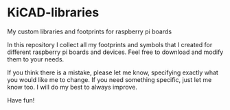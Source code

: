 # KiCAD-libraries
My custom libraries and footprints for raspberry pi boards

In this repository I collect all my footprints and symbols that I created for different raspberry pi boards and devices.
Feel free to download and modify them to your needs.

If you think there is a mistake, please let me know, specifying exactly what you would like me to change.
If you need something specific, just let me know too. I will do my best to always improve.

Have fun!
